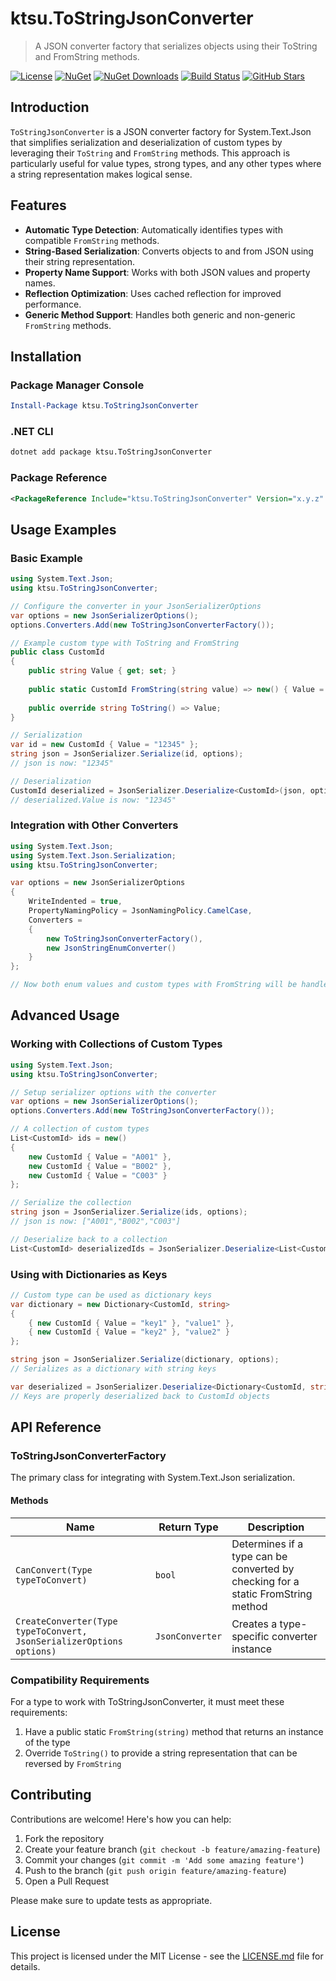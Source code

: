 # ktsu.ToStringJsonConverter

> A JSON converter factory that serializes objects using their ToString and FromString methods.

[![License](https://img.shields.io/github/license/ktsu-dev/ToStringJsonConverter)](https://github.com/ktsu-dev/ToStringJsonConverter/blob/main/LICENSE.md)
[![NuGet](https://img.shields.io/nuget/v/ktsu.ToStringJsonConverter.svg)](https://www.nuget.org/packages/ktsu.ToStringJsonConverter/)
[![NuGet Downloads](https://img.shields.io/nuget/dt/ktsu.ToStringJsonConverter.svg)](https://www.nuget.org/packages/ktsu.ToStringJsonConverter/)
[![Build Status](https://github.com/ktsu-dev/ToStringJsonConverter/workflows/build/badge.svg)](https://github.com/ktsu-dev/ToStringJsonConverter/actions)
[![GitHub Stars](https://img.shields.io/github/stars/ktsu-dev/ToStringJsonConverter?style=social)](https://github.com/ktsu-dev/ToStringJsonConverter/stargazers)

## Introduction

`ToStringJsonConverter` is a JSON converter factory for System.Text.Json that simplifies serialization and deserialization of custom types by leveraging their `ToString` and `FromString` methods. This approach is particularly useful for value types, strong types, and any other types where a string representation makes logical sense.

## Features

- **Automatic Type Detection**: Automatically identifies types with compatible `FromString` methods.
- **String-Based Serialization**: Converts objects to and from JSON using their string representation.
- **Property Name Support**: Works with both JSON values and property names.
- **Reflection Optimization**: Uses cached reflection for improved performance.
- **Generic Method Support**: Handles both generic and non-generic `FromString` methods.

## Installation

### Package Manager Console

```powershell
Install-Package ktsu.ToStringJsonConverter
```

### .NET CLI

```bash
dotnet add package ktsu.ToStringJsonConverter
```

### Package Reference

```xml
<PackageReference Include="ktsu.ToStringJsonConverter" Version="x.y.z" />
```

## Usage Examples

### Basic Example

```csharp
using System.Text.Json;
using ktsu.ToStringJsonConverter;

// Configure the converter in your JsonSerializerOptions
var options = new JsonSerializerOptions();
options.Converters.Add(new ToStringJsonConverterFactory());

// Example custom type with ToString and FromString
public class CustomId
{
    public string Value { get; set; }
    
    public static CustomId FromString(string value) => new() { Value = value };
    
    public override string ToString() => Value;
}

// Serialization
var id = new CustomId { Value = "12345" };
string json = JsonSerializer.Serialize(id, options);
// json is now: "12345"

// Deserialization
CustomId deserialized = JsonSerializer.Deserialize<CustomId>(json, options);
// deserialized.Value is now: "12345"
```

### Integration with Other Converters

```csharp
using System.Text.Json;
using System.Text.Json.Serialization;
using ktsu.ToStringJsonConverter;

var options = new JsonSerializerOptions
{
    WriteIndented = true,
    PropertyNamingPolicy = JsonNamingPolicy.CamelCase,
    Converters =
    {
        new ToStringJsonConverterFactory(),
        new JsonStringEnumConverter()
    }
};

// Now both enum values and custom types with FromString will be handled appropriately
```

## Advanced Usage

### Working with Collections of Custom Types

```csharp
using System.Text.Json;
using ktsu.ToStringJsonConverter;

// Setup serializer options with the converter
var options = new JsonSerializerOptions();
options.Converters.Add(new ToStringJsonConverterFactory());

// A collection of custom types
List<CustomId> ids = new()
{
    new CustomId { Value = "A001" },
    new CustomId { Value = "B002" },
    new CustomId { Value = "C003" }
};

// Serialize the collection
string json = JsonSerializer.Serialize(ids, options);
// json is now: ["A001","B002","C003"]

// Deserialize back to a collection
List<CustomId> deserializedIds = JsonSerializer.Deserialize<List<CustomId>>(json, options);
```

### Using with Dictionaries as Keys

```csharp
// Custom type can be used as dictionary keys
var dictionary = new Dictionary<CustomId, string>
{
    { new CustomId { Value = "key1" }, "value1" },
    { new CustomId { Value = "key2" }, "value2" }
};

string json = JsonSerializer.Serialize(dictionary, options);
// Serializes as a dictionary with string keys

var deserialized = JsonSerializer.Deserialize<Dictionary<CustomId, string>>(json, options);
// Keys are properly deserialized back to CustomId objects
```

## API Reference

### ToStringJsonConverterFactory

The primary class for integrating with System.Text.Json serialization.

#### Methods

| Name | Return Type | Description |
|------|-------------|-------------|
| `CanConvert(Type typeToConvert)` | `bool` | Determines if a type can be converted by checking for a static FromString method |
| `CreateConverter(Type typeToConvert, JsonSerializerOptions options)` | `JsonConverter` | Creates a type-specific converter instance |

### Compatibility Requirements

For a type to work with ToStringJsonConverter, it must meet these requirements:

1. Have a public static `FromString(string)` method that returns an instance of the type
2. Override `ToString()` to provide a string representation that can be reversed by `FromString`

## Contributing

Contributions are welcome! Here's how you can help:

1. Fork the repository
2. Create your feature branch (`git checkout -b feature/amazing-feature`)
3. Commit your changes (`git commit -m 'Add some amazing feature'`)
4. Push to the branch (`git push origin feature/amazing-feature`)
5. Open a Pull Request

Please make sure to update tests as appropriate.

## License

This project is licensed under the MIT License - see the [LICENSE.md](LICENSE.md) file for details.
